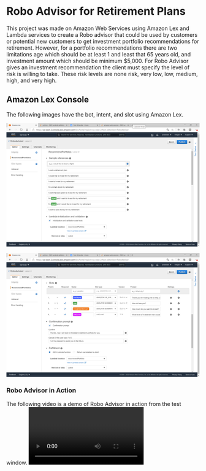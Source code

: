 # Robo Advisor for Retirement Plans
This project was made on  Amazon Web Services using Amazon Lex and Lambda services to create a Robo advisor that could be used by customers or potential new customers to get investment portfolio recommendations for retirement. However, for a portfolio recommendations there are two limitations age which should be at least 1 and least that 65 years old, and investment amount which should be minimum $5,000. 
For Robo Advisor gives an investment recommendation the client must specify the level of risk is willing to take. These risk levels are none risk, very low, low, medium, high, and very high.

## Amazon Lex Console
The following images have the  bot, intent, and slot using Amazon Lex.

![utterances](./Images/utterances.png)

![slots](./Images/slots.png)

### Robo Advisor in Action
The following video is a demo of Robo Advisor in action from the test window.
![demo](./Images/amazon_lex.mp4)

